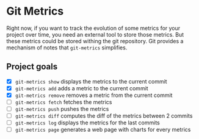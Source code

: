 # Git Metrics

Right now, if you want to track the evolution of some metrics for your project over time, you need an external tool to
store those metrics. But these metrics could be stored withing the git repository. Git provides a mechanism of notes
that `git-metrics` simplifies.

## Project goals

- [x] `git-metrics show` displays the metrics to the current commit
- [x] `git-metrics add` adds a metric to the current commit
- [x] `git-metrics remove` removes a metric from the current commit
- [ ] `git-metrics fetch` fetches the metrics
- [ ] `git-metrics push` pushes the metrics
- [ ] `git-metrics diff` computes the diff of the metrics between 2 commits
- [ ] `git-metrics log` displays the metrics for the last commits
- [ ] `git-metrics page` generates a web page with charts for every metrics
